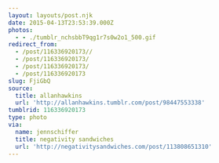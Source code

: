 ```yaml
---
layout: layouts/post.njk
date: 2015-04-13T23:53:39.000Z
photos:
  - - ./tumblr_nchsbbT9qg1r7s0w2o1_500.gif
redirect_from:
  - /post/116336920173//
  - /post/116336920173/
  - /post/116336920173/
  - /post/116336920173
slug: FjiGbQ
source:
  title: allanhawkins
  url: 'http://allanhawkins.tumblr.com/post/98447553338'
tumblrid: 116336920173
type: photo
via:
  name: jennschiffer
  title: negativity sandwiches
  url: 'http://negativitysandwiches.com/post/113808651310'
---
```


